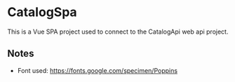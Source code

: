 # CatalogSpa
This is a Vue SPA project used to connect to the CatalogApi web api project.

## Notes
* Font used: https://fonts.google.com/specimen/Poppins
